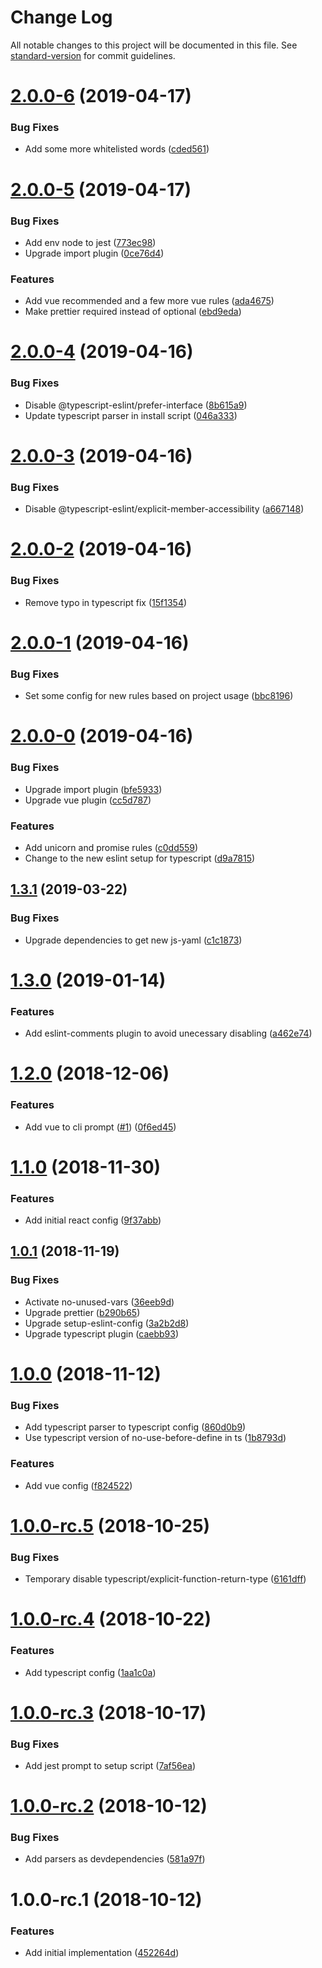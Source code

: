 # Change Log

All notable changes to this project will be documented in this file. See [standard-version](https://github.com/conventional-changelog/standard-version) for commit guidelines.

# [2.0.0-6](https://github.com/DNBbank/eslint-config-dnb-open-banking/compare/v2.0.0-5...v2.0.0-6) (2019-04-17)


### Bug Fixes

* Add some more whitelisted words ([cded561](https://github.com/DNBbank/eslint-config-dnb-open-banking/commit/cded561))



# [2.0.0-5](https://github.com/DNBbank/eslint-config-dnb-open-banking/compare/v2.0.0-4...v2.0.0-5) (2019-04-17)


### Bug Fixes

* Add env node to jest ([773ec98](https://github.com/DNBbank/eslint-config-dnb-open-banking/commit/773ec98))
* Upgrade import plugin ([0ce76d4](https://github.com/DNBbank/eslint-config-dnb-open-banking/commit/0ce76d4))


### Features

* Add vue recommended and a few more vue rules ([ada4675](https://github.com/DNBbank/eslint-config-dnb-open-banking/commit/ada4675))
* Make prettier required instead of optional ([ebd9eda](https://github.com/DNBbank/eslint-config-dnb-open-banking/commit/ebd9eda))



# [2.0.0-4](https://github.com/DNBbank/eslint-config-dnb-open-banking/compare/v2.0.0-3...v2.0.0-4) (2019-04-16)


### Bug Fixes

* Disable @typescript-eslint/prefer-interface ([8b615a9](https://github.com/DNBbank/eslint-config-dnb-open-banking/commit/8b615a9))
* Update typescript parser in install script ([046a333](https://github.com/DNBbank/eslint-config-dnb-open-banking/commit/046a333))



# [2.0.0-3](https://github.com/DNBbank/eslint-config-dnb-open-banking/compare/v2.0.0-2...v2.0.0-3) (2019-04-16)


### Bug Fixes

* Disable @typescript-eslint/explicit-member-accessibility ([a667148](https://github.com/DNBbank/eslint-config-dnb-open-banking/commit/a667148))



# [2.0.0-2](https://github.com/DNBbank/eslint-config-dnb-open-banking/compare/v2.0.0-1...v2.0.0-2) (2019-04-16)


### Bug Fixes

* Remove typo in typescript fix ([15f1354](https://github.com/DNBbank/eslint-config-dnb-open-banking/commit/15f1354))



# [2.0.0-1](https://github.com/DNBbank/eslint-config-dnb-open-banking/compare/v2.0.0-0...v2.0.0-1) (2019-04-16)


### Bug Fixes

* Set some config for new rules based on project usage ([bbc8196](https://github.com/DNBbank/eslint-config-dnb-open-banking/commit/bbc8196))



# [2.0.0-0](https://github.com/DNBbank/eslint-config-dnb-open-banking/compare/v1.3.1...v2.0.0-0) (2019-04-16)


### Bug Fixes

* Upgrade import plugin ([bfe5933](https://github.com/DNBbank/eslint-config-dnb-open-banking/commit/bfe5933))
* Upgrade vue plugin ([cc5d787](https://github.com/DNBbank/eslint-config-dnb-open-banking/commit/cc5d787))


### Features

* Add unicorn and promise rules ([c0dd559](https://github.com/DNBbank/eslint-config-dnb-open-banking/commit/c0dd559))
* Change to the new eslint setup for typescript ([d9a7815](https://github.com/DNBbank/eslint-config-dnb-open-banking/commit/d9a7815))



## [1.3.1](https://github.com/DNBbank/eslint-config-dnb-open-banking/compare/v1.3.0...v1.3.1) (2019-03-22)


### Bug Fixes

* Upgrade dependencies to get new js-yaml ([c1c1873](https://github.com/DNBbank/eslint-config-dnb-open-banking/commit/c1c1873))



<a name="1.3.0"></a>
# [1.3.0](https://github.com/DNBbank/eslint-config-dnb-open-banking/compare/v1.2.0...v1.3.0) (2019-01-14)


### Features

* Add eslint-comments plugin to avoid unecessary disabling ([a462e74](https://github.com/DNBbank/eslint-config-dnb-open-banking/commit/a462e74))



<a name="1.2.0"></a>
# [1.2.0](https://github.com/DNBbank/eslint-config-dnb-open-banking/compare/v1.1.0...v1.2.0) (2018-12-06)


### Features

* Add vue to cli prompt ([#1](https://github.com/DNBbank/eslint-config-dnb-open-banking/issues/1)) ([0f6ed45](https://github.com/DNBbank/eslint-config-dnb-open-banking/commit/0f6ed45))



<a name="1.1.0"></a>
# [1.1.0](https://github.com/DNBbank/eslint-config-dnb-open-banking/compare/v1.0.1...v1.1.0) (2018-11-30)


### Features

* Add initial react config ([9f37abb](https://github.com/DNBbank/eslint-config-dnb-open-banking/commit/9f37abb))



<a name="1.0.1"></a>
## [1.0.1](https://github.com/DNBbank/eslint-config-dnb-open-banking/compare/v1.0.0...v1.0.1) (2018-11-19)


### Bug Fixes

* Activate no-unused-vars ([36eeb9d](https://github.com/DNBbank/eslint-config-dnb-open-banking/commit/36eeb9d))
* Upgrade prettier ([b290b65](https://github.com/DNBbank/eslint-config-dnb-open-banking/commit/b290b65))
* Upgrade setup-eslint-config ([3a2b2d8](https://github.com/DNBbank/eslint-config-dnb-open-banking/commit/3a2b2d8))
* Upgrade typescript plugin ([caebb93](https://github.com/DNBbank/eslint-config-dnb-open-banking/commit/caebb93))



<a name="1.0.0"></a>
# [1.0.0](https://github.com/DNBbank/eslint-config-dnb-open-banking/compare/v1.0.0-rc.5...v1.0.0) (2018-11-12)


### Bug Fixes

* Add typescript parser to typescript config ([860d0b9](https://github.com/DNBbank/eslint-config-dnb-open-banking/commit/860d0b9))
* Use typescript version of no-use-before-define in ts ([1b8793d](https://github.com/DNBbank/eslint-config-dnb-open-banking/commit/1b8793d))


### Features

* Add vue config ([f824522](https://github.com/DNBbank/eslint-config-dnb-open-banking/commit/f824522))



<a name="1.0.0-rc.5"></a>
# [1.0.0-rc.5](https://github.com/DNBbank/eslint-config-dnb-open-banking/compare/v1.0.0-rc.4...v1.0.0-rc.5) (2018-10-25)


### Bug Fixes

* Temporary disable typescript/explicit-function-return-type ([6161dff](https://github.com/DNBbank/eslint-config-dnb-open-banking/commit/6161dff))



<a name="1.0.0-rc.4"></a>
# [1.0.0-rc.4](https://github.com/DNBbank/eslint-config-dnb-open-banking/compare/v1.0.0-rc.3...v1.0.0-rc.4) (2018-10-22)


### Features

* Add typescript config ([1aa1c0a](https://github.com/DNBbank/eslint-config-dnb-open-banking/commit/1aa1c0a))



<a name="1.0.0-rc.3"></a>
# [1.0.0-rc.3](https://github.com/DNBbank/eslint-config-dnb-open-banking/compare/v1.0.0-rc.2...v1.0.0-rc.3) (2018-10-17)


### Bug Fixes

* Add jest prompt to setup script ([7af56ea](https://github.com/DNBbank/eslint-config-dnb-open-banking/commit/7af56ea))



<a name="1.0.0-rc.2"></a>
# [1.0.0-rc.2](https://github.com/DNBbank/eslint-config-dnb-open-banking/compare/v1.0.0-rc.1...v1.0.0-rc.2) (2018-10-12)


### Bug Fixes

* Add parsers as devdependencies ([581a97f](https://github.com/DNBbank/eslint-config-dnb-open-banking/commit/581a97f))



<a name="1.0.0-rc.1"></a>
# 1.0.0-rc.1 (2018-10-12)


### Features

* Add initial implementation ([452264d](https://github.com/DNBbank/eslint-config-dnb-open-banking/commit/452264d))
